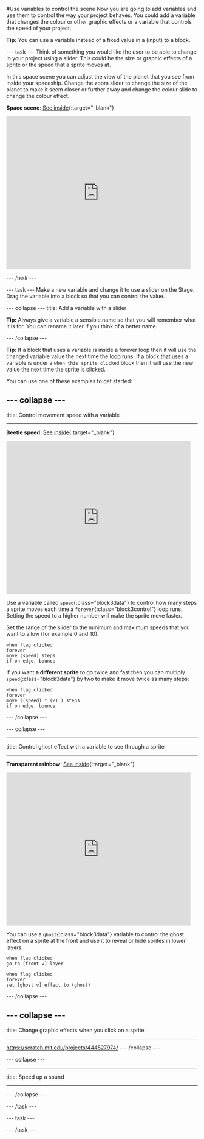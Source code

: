 #Use variables to control the scene
Now you are going to add variables and use them to control the way your project behaves. You could add a variable that changes the colour or other graphic effects or a variable that controls the speed of your project. 

**Tip:** You can use a variable instead of a fixed value in a (input) to a block. 

--- task ---
Think of something you would like the user to be able to change in your project using a slider. This could be the size or graphic effects of a sprite or the speed that a sprite moves at.

In this space scene you can adjust the view of the planet that you see from inside your spaceship. Change the zoom slider to change the size of the planet to make it seem closer or further away and change the colour slide to change the colour effect. 

**Space scene**: [See inside](https://scratch.mit.edu/projects/444586036/editor){:target="_blank"}

<div class="scratch-preview">
  <iframe allowtransparency="true" width="485" height="402" src="https://scratch.mit.edu/projects/embed/444586036/?autostart=false" frameborder="0"></iframe>
</div>

--- /task ---

--- task ---
Make a new variable and change it to use a slider on the Stage. Drag the variable into a block so that you can control the value. 

--- collapse ---
title: Add a variable with a slider

**Tip:** Always give a variable a sensible name so that you will remember what it is for. You can rename it later if you think of a better name. 

--- /collapse ---

**Tip:** If a block that uses a variable is inside a forever loop then it will use the changed variable value the next time the loop runs. If a block that uses a variable is under a `when this sprite clicked` block then it will use the new value the next time the sprite is clicked. 

You can use one of these examples to get started:

--- collapse ---
---

title: Control movement speed with a variable

---
**Beetle speed**: [See inside](https://scratch.mit.edu/projects/444523655/editor){:target="_blank"}

<div class="scratch-preview">
  <iframe allowtransparency="true" width="485" height="402" src="https://scratch.mit.edu/projects/embed/444523655/?autostart=false" frameborder="0"></iframe>
</div>

Use a variable called `speed`{:class="block3data"} to control how many steps a sprite moves each time a `forever`{:class="block3control"} loop runs. Setting the speed to a higher number will make the sprite move faster. 

Set the range of the slider to the minimum and maximum speeds that you want to allow (for example 0 and 10).

```blocks3
when flag clicked
forever
move (speed) steps
if on edge, bounce
```

If you want **a different sprite** to go twice and fast then you can multiply `speed`{:class="block3data"} by two to make it move twice as many steps:

```blocks3
when flag clicked
forever
move ((speed) * (2) ) steps
if on edge, bounce
```
--- /collapse ---

--- collapse ---

---

title: Control ghost effect with a variable to see through a sprite

---

**Transparent rainbow**: [See inside](https://scratch.mit.edu/projects/444579529/editor){:target="_blank"}

<div class="scratch-preview">
  <iframe allowtransparency="true" width="485" height="402" src="https://scratch.mit.edu/projects/embed/444579529/?autostart=false" frameborder="0"></iframe>
</div>

You can use a `ghost`{:class="block3data"} variable to control the ghost effect on a sprite at the front and use it to reveal or hide sprites in lower layers. 

```blocks3
when flag clicked
go to [front v] layer
```

```blocks3
when flag clicked
forever
set [ghost v] effect to (ghost)
```

--- /collapse ---

--- collapse ---
---

title: Change graphic effects when you click on a sprite

---

https://scratch.mit.edu/projects/444527974/
--- /collapse ---

--- collapse ---

---

title: Speed up a sound

---

--- /collapse ---

--- /task ---

--- task ---


--- /task ---


